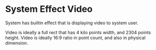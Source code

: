 # System Effect Video

System has builtin effect that is displaying video to system user.

Video is ideally a full rect that has 4 kilo points width, and 2304 points height.
Video is ideally 16:9 ratio in point count, and also in physical dimension.